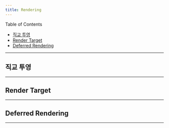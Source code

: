 ```yaml
---
title: Rendering
---
```


Table of Contents

- [직교 투영](#직교-투영)
- [Render Target](#render-target)
- [Deferred Rendering](#deferred-rendering)

---

## 직교 투영

---

## Render Target

---

## Deferred Rendering

---

